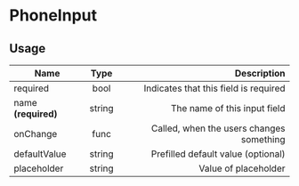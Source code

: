 <!--
This is an auto-generated markdown.
You can change it in "src/molecules/PhoneInput.jsx" and run build:docs to update this file.
-->

# PhoneInput

## Usage

| Name                |  Type  |                              Description |
| ------------------- | :----: | ---------------------------------------: |
| required            |  bool  |    Indicates that this field is required |
| name **(required)** | string |             The name of this input field |
| onChange            |  func  | Called, when the users changes something |
| defaultValue        | string |       Prefilled default value (optional) |
| placeholder         | string |                     Value of placeholder |
